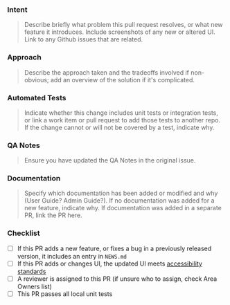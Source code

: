 
### Intent

> Describe briefly what problem this pull request resolves, or what new feature it introduces. Include screenshots of any new or altered UI. Link to any Github issues that are related. 

### Approach

> Describe the approach taken and the tradeoffs involved if non-obvious; add an overview of the solution if it's complicated.

### Automated Tests

> Indicate whether this change includes unit tests or integration tests, or link a work item or pull request to add those tests to another repo. If the change cannot or will not be covered by a test, indicate why.

### QA Notes

> Ensure you have updated the QA Notes in the original issue.

### Documentation

> Specify which documentation has been added or modified and why (User Guide? Admin Guide?). If no documentation was added for a new feature, indicate why. If documentation was added in a separate PR, link the PR here.

### Checklist

- [ ] If this PR adds a new feature, or fixes a bug in a previously released version, it includes an entry in `NEWS.md`
- [ ] If this PR adds or changes UI, the updated UI meets [accessibility standards](https://github.com/rstudio/rstudio/wiki/Accessibility)
- [ ] A reviewer is assigned to this PR (if unsure who to assign, check Area Owners list)
- [ ] This PR passes all local unit tests

<!-- Note for community contributors: Please sign our contributor agreement as described in CONTRIBUTING.md and note that you've done so in this space. Very much appreciate your contributions and support! -->


